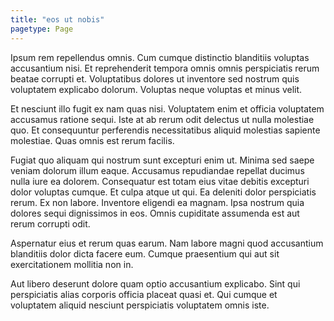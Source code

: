 ```yaml
---
title: "eos ut nobis"
pagetype: Page
---
```

Ipsum rem repellendus omnis. Cum cumque distinctio blanditiis voluptas accusantium nisi. Et reprehenderit tempora omnis omnis perspiciatis rerum beatae corrupti et. Voluptatibus dolores ut inventore sed nostrum quis voluptatem explicabo dolorum. Voluptas neque voluptas et minus velit.

Et nesciunt illo fugit ex nam quas nisi. Voluptatem enim et officia voluptatem accusamus ratione sequi. Iste at ab rerum odit delectus ut nulla molestiae quo. Et consequuntur perferendis necessitatibus aliquid molestias sapiente molestiae. Quas omnis est rerum facilis.

Fugiat quo aliquam qui nostrum sunt excepturi enim ut. Minima sed saepe veniam dolorum illum eaque. Accusamus repudiandae repellat ducimus nulla iure ea dolorem. Consequatur est totam eius vitae debitis excepturi dolor voluptas cumque. Et culpa atque ut qui. Ea deleniti dolor perspiciatis rerum.
Ex non labore. Inventore eligendi ea magnam. Ipsa nostrum quia dolores sequi dignissimos in eos. Omnis cupiditate assumenda est aut rerum corrupti odit.

Aspernatur eius et rerum quas earum. Nam labore magni quod accusantium blanditiis dolor dicta facere eum. Cumque praesentium qui aut sit exercitationem mollitia non in.

Aut libero deserunt dolore quam optio accusantium explicabo. Sint qui perspiciatis alias corporis officia placeat quasi et. Qui cumque et voluptatem aliquid nesciunt perspiciatis voluptatem omnis iste.
